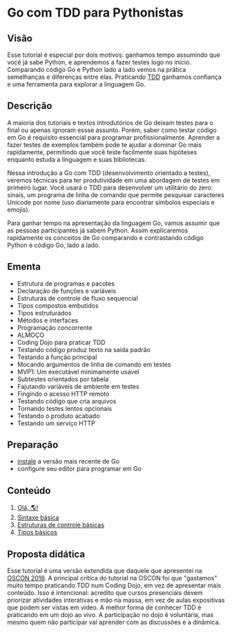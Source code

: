 # Go com TDD para Pythonistas

## Visão

Esse tutorial é especial por dois motivos: ganhamos tempo assumindo que você já sabe Python, e aprendemos a fazer testes logo no início. Comparando código Go e Python lado a lado vemos na prática semelhanças e diferenças entre elas. Praticando [TDD](http://tdd.caelum.com.br/) ganhamos confiança e uma ferramenta para explorar a linguagem Go.


## Descrição

A maioria dos tutoriais e textos introdutórios de Go deixam testes para o final ou apenas ignoram essse assunto. Porém, saber como testar código em Go é requisito essencial para programar profissionalmente. Aprender a fazer testes de exemplos também pode te ajudar a dominar Go mais rapidamente, permitindo que você teste facilmente suas hipóteses enquanto estuda a linguagem e suas bibliotecas.

Nessa introdução a Go com TDD (desenvolvimento orientado a testes), veremos técnicas para ter produtividade em uma abordagem de testes em primeiro lugar. Você usará o TDD para desenvolver um utilitário do zero: sinais, um programa de linha de comando que permite pesquisar caracteres Unicode por nome (uso diariamente para encontrar símbolos especiais e emojis).

Para ganhar tempo na apresentação da linguagem Go, vamos assumir que as pessoas participantes já sabem Python. Assim explicaremos rapidamente os conceitos de Go comparando e contrastando código Python e código Go, lado a lado.


## Ementa

- Estrutura de programas e pacotes
- Declaração de funções e variáveis
- Estruturas de controle de fluxo sequencial
- Tipos compostos embutidos
- Tipos estruturados
- Métodos e interfaces
- Programação concorrente
- ALMOÇO
- Coding Dojo para praticar TDD
- Testando código produz texto na saída padrão
- Testando a função principal
- Mocando argumentos de linha de comando em testes
- MVP1: Um executável minimamente usável
- Subtestes orientados por tabela
- Fajutando variáveis ​​de ambiente em testes
- Fingindo o acesso HTTP remoto
- Testando código que cria arquivos
- Tornando testes lentos opcionais
- Testando o produto acabado
- Testando um serviço HTTP




## Preparação

- [instale](https://golang.org/doc/install) a versão mais recente de Go
- configure seu editor para programar em Go

## Conteúdo

1. [Olá, 🌎!](01-hello)
1. [Sintaxe básica](02-sintaxe-basica)
1. [Estruturas de controle básicas](99-controle)
1. [Tipos básicos](03-basicos)

## Proposta didática

Esse tutorial é uma versão extendida que daquele que apresentei na [OSCON 2018](https://conferences.oreilly.com/oscon/oscon-or-2018/public/schedule/detail/67124). A principal crítica do tutorial na OSCON foi que "gastamos" muito tempo praticando TDD num Coding Dojo, em vez de apresentar mais conteúdo. Isso é intencional: acredito que cursos presenciais devem priorizar atividades interativas e mão na massa, em vez de aulas expositivas que podem ser vistas em vídeo. A melhor forma de conhecer TDD é praticando em um dojo ao vivo. A participação no dojo é voluntária, mas mesmo quem não participar vai aprender com as discussões e a dinâmica.


